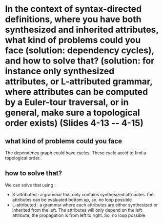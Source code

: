 # In the context of syntax-directed definitions, where you have both synthesized and inherited attributes, what kind of problems could you face (solution: dependency cycles), and how to solve that? (solution: for instance only synthesized attributes, or L-attributed grammar, where attributes can be computed by a Euler-tour traversal, or in general, make sure a topological order exists) (Slides 4-13 -- 4-15)

## what kind of problems could you face

The dependency graph could have cycles. These cycle avoid to find a topological order.

## how to solve that?

We can solve that using :
- S-attributed : a grammar that only contains synthesized attributes. the attributes can be evaluated bottom up, so, no loop possible
- L-attributed : a grammar where each attributes are either synthesized or inherited from the left. The attributes will only depend on the left attribute, the propagation is from left to right. So, no loop possible
